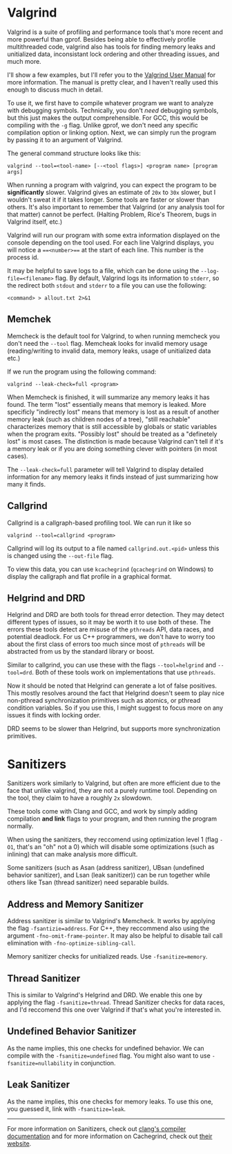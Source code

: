 # Valgrind

Valgrind is a suite of profiling and performance tools that's more recent and more powerful than gprof. Besides
being able to effectively profile multithreaded code, valgrind also has tools for finding memory leaks and unitialized 
data, inconsistant lock ordering and other threading issues, and much more.

I'll show a few examples, but I'll refer you to the [Valgrind User Manual](https://valgrind.org/docs/manual/manual.html) for more
information. The manual is pretty clear, and I haven't really used this enough to discuss much in detail.

To use it, we first have to compile whatever program we want to analyze with debugging symbols. 
Technically,  you don't *need* debugging symbols, but this just makes the output comprehensible.
For GCC, this would be compiling with the `-g` flag.
Unlike gprof, we don't need any specific compilation option or linking option.
Next, we can simply run the program by passing it to an argument of Valgrind.

The general command structure looks like this:
```
valgrind --tool=<tool-name> [--<tool flags>] <program name> [program args]
```

When running a program with valgrind, you can expect the program to be **significantly** slower. Valgrind gives an estimate of `20x` to `30x` slower, but I wouldn't sweat it if it takes longer. Some tools are faster or slower than others.
It's also important to remember that Valgrind (or any analysis tool for that matter) cannot be perfect.
(Halting Problem, Rice's Theorem, bugs in Valgrind itself, etc.)

Valgrind will run our program with some extra information displayed on the console depending on the tool used.
For each line Valgrind displays, you will notice a `==<number>==` at the start of each line.
This number is the process id.

It may be helpful to save logs to a file, which can be done using the `--log-file=<filename>` flag. By default,
Valgrind logs its information to `stderr`, so the redirect both `stdout` and `stderr` to a file you can use the following:

```
<command> > allout.txt 2>&1
```

## Memchek

Memcheck is the default tool for Valgrind, to when running memcheck you don't need the `--tool` flag.
Memcheak looks for invalid memory usage (reading/writing to invalid data, memory leaks, usage of unitialized data etc.)

If we run the program using the following command:

```
valgrind --leak-check=full <program>
```

When Memcheck is finished, it will summarize any memory leaks it has found. The term "lost"
essentially means that memory is leaked. More specificly "indirectly lost" means that memory
is lost as a result of another memory leak (such as children nodes of a tree), "still reachable"
characterizes memory that is still accessible by globals or static variables when the program
exits. "Possibly lost" should be treated as a "definetely lost" is most cases. The distinction
is made because Valgrind can't tell if it's a memory leak or if you are doing something
clever with pointers (in most cases).

The `--leak-check=full` parameter will tell Valgrind to display detailed information for any memory
leaks it finds instead of just summarizing how many it finds.

## Callgrind

Callgrind is a callgraph-based profiling tool. We can run it like so 

```
valgrind --tool=callgrind <program>
```

Callgrind will log its output to a file named `callgrind.out.<pid>` unless this is changed using the `--out-file` flag.

To view this data, you can use `kcachegrind` (`qcachegrind` on Windows) to display the callgraph and flat profile in a graphical format.

## Helgrind and DRD

Helgrind and DRD are both tools for thread error detection. They may detect different types of issues, so it may be worth it to use
both of these. The errors these tools detect are misuse of the `pthreads` API, data races, and potential deadlock. For us C++ programmers, we don't have to worry too about the first class of errors too much since most of `pthreads` will be abstracted from us by
the standard library or boost.

Similar to callgrind, you can use these with the flags `--tool=helgrind` and `--tool=drd`. Both of these tools work on implementations
that use `pthreads`.

Now it should be noted that Helgrind can generate a lot of false positives. This mostly resolves around the fact that Helgrind
doesn't seem to play nice non-pthread synchronization primitives such as atomics, or pthread condition variables. So if you use this, I might suggest to focus more on any issues it finds with locking order.

DRD seems to be slower than Helgrind, but supports more synchronization primitives.

# Sanitizers

Sanitizers work similarly to Valgrind, but often are more efficient due to the face that unlike valgrind, they are not a purely runtime
tool. Depending on the tool, they claim to have a roughly `2x` slowdown.

These tools come with Clang and GCC, and work by simply adding compilation **and link** flags to your program,
and then running the program normally.

When using the sanitizers, they reccomend using optimization level 1 (flag `-O1`, that's an "oh" not a 0) which will disable
some optimizations (such as inlining) that can make analysis more difficult.

Some sanitizers (such as Asan (address sanitizer), UBsan (undefined behavior sanitizer), and Lsan (leak sanitizer)) can be run together
while others like Tsan (thread sanitizer) need separable builds.

## Address and Memory Sanitizer

Address sanitizer is similar to Valgrind's Memcheck. It works by applying the flag `-fsantizie=address`. For C++,
they reccommend also using the argument `-fno-omit-frame-pointer`. It may also be helpful to disable
tail call elimination with `-fno-optimize-sibling-call`.

Memory sanitizer checks for unitialized reads. Use `-fsanitize=memory`.

## Thread Sanitizer

This is similar to Valgrind's Helgrind and DRD. We enable this one by applying the flag `-fsanitize=thread`.
Thread Sanitizer checks for data races, and I'd reccomend this one over Valgrind if that's what you're
interested in.

## Undefined Behavior Sanitizer

As the name implies, this one checks for undefined behavior. We can compile with the `-fsanitize=undefined` flag.
You might also want to use `-fsanitize=nullability` in conjunction.

## Leak Sanitizer

As the name implies, this one checks for memory leaks. To use this one, you guessed it, link with `-fsanitize=leak`.

---
For more information on Sanitizers, check out [clang's compiler documentation](https://clang.llvm.org/docs/index.html) and for more information on Cachegrind, check out [their website](https://valgrind.org/).